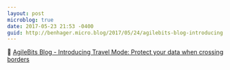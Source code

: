 ```yaml
---
layout: post
microblog: true
date: 2017-05-23 21:53 -0400
guid: http://benhager.micro.blog/2017/05/24/agilebits-blog-introducing.html
---
```

📱 [AgileBits Blog - Introducing Travel Mode: Protect your data when crossing borders](https://blog.agilebits.com/2017/05/18/introducing-travel-mode-protect-your-data-when-crossing-borders/)
